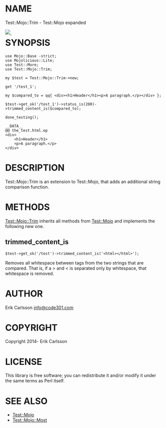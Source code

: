 # NAME

Test::Mojo::Trim - Test::Mojo expanded

<div>
    <p><a style="float: left;" href="https://travis-ci.org/Csson/p5-test-mojo-trim"><img src="https://travis-ci.org/Csson/p5-test-mojo-trim.svg?branch=master">&nbsp;</a>
</div>

# SYNOPSIS

    use Mojo::Base -strict;
    use Mojolicious::Lite;
    use Test::More;
    use Test::Mojo::Trim;

    my $test = Test::Mojo::Trim->new;

    get '/test_1';

    my $compared_to = qq{ <div><h1>Header</h1><p>A paragraph.</p></div> };

    $test->get_ok('/test_1')->status_is(200)->trimmed_content_is($compared_to);
    
    done_testing();

    __DATA__
    @@ the_test.html.ep
    <div>
        <h1>Header</h1>
        <p>A paragraph.</p>
    </div>

# DESCRIPTION

Test::Mojo::Trim is an extension to Test::Mojo, that adds an additional string comparison function.

# METHODS

[Test::Mojo::Trim](https://metacpan.org/pod/Test::Mojo::Trim) inherits all methods from [Test::Mojo](https://metacpan.org/pod/Test::Mojo) and implements the following new one.

## trimmed\_content\_is

    $test->get_ok('/test')->trimmed_content_is('<html></html>');

Removes all whitespace between tags from the two strings that are compared. 
That is, if a > and < is separated only by whitespace, that whitespace is removed.

# AUTHOR

Erik Carlsson <info@code301.com>

# COPYRIGHT

Copyright 2014- Erik Carlsson

# LICENSE

This library is free software; you can redistribute it and/or modify
it under the same terms as Perl itself.

# SEE ALSO

- [Test::Mojo](https://metacpan.org/pod/Test::Mojo)
- [Test::Mojo::Most](https://metacpan.org/pod/Test::Mojo::Most)
